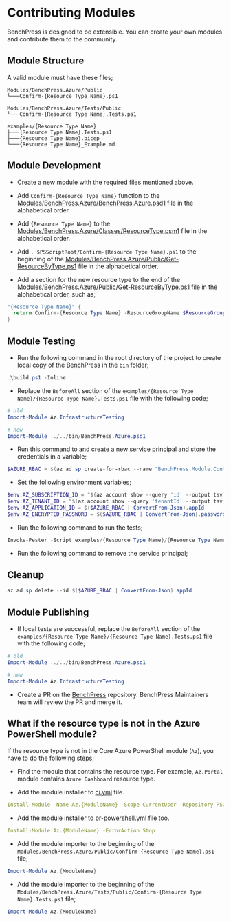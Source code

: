 # Contributing Modules

BenchPress is designed to be extensible. You can create your own modules and contribute them to the community.

## Module Structure

A valid module must have these files;

```text
Modules/BenchPress.Azure/Public
└───Confirm-{Resource Type Name}.ps1

Modules/BenchPress.Azure/Tests/Public
└───Confirm-{Resource Type Name}.Tests.ps1

examples/{Resource Type Name}
├───{Resource Type Name}.Tests.ps1
├───{Resource Type Name}.bicep
└───{Resource Type Name}_Example.md
```

## Module Development

- Create a new module with the required files mentioned above.

- Add `Confirm-{Resource Type Name}` function to the [Modules/BenchPress.Azure/BenchPress.Azure.psd1](../Modules/BenchPress.Azure/BenchPress.Azure.psd1) file in the alphabetical order.

- Add `{Resource Type Name}` to the [Modules/BenchPress.Azure/Classes/ResourceType.psm1](../Modules/BenchPress.Azure/Classes/ResourceType.psm1) file in the alphabetical order.

- Add `. $PSScriptRoot/Confirm-{Resource Type Name}.ps1` to the beginning of the [Modules/BenchPress.Azure/Public/Get-ResourceByType.ps1](../Modules/BenchPress.Azure/Public/Get-ResourceByType.ps1) file in the alphabetical order.

- Add a section for the new resource type to the end of the [Modules/BenchPress.Azure/Public/Get-ResourceByType.ps1](../Modules/BenchPress.Azure/Public/Get-ResourceByType.ps1) file in the alphabetical order, such as;

```powershell
"{Resource Type Name}" {
  return Confirm-{Resource Type Name} -ResourceGroupName $ResourceGroupName -Name $ResourceName
}
```

## Module Testing

- Run the following command in the root directory of the project to create local copy of the BenchPress in the `bin` folder;

```powershell
.\build.ps1 -Inline
```

- Replace the `BeforeAll` section of the `examples/{Resource Type Name}/{Resource Type Name}.Tests.ps1` file with the following code;

```powershell
# old
Import-Module Az.InfrastructureTesting

# new
Import-Module ../../bin/BenchPress.Azure.psd1
```

- Run this command to and create a new service principal and store the credentials in a variable;

```powershell
$AZURE_RBAC = $(az ad sp create-for-rbac --name "BenchPress.Module.Contributor" --role contributor --scopes /subscriptions/$(az account show --query "id" --output "tsv"))
```

- Set the following environment variables;

```powershell
$env:AZ_SUBSCRIPTION_ID = "$(az account show --query 'id' --output tsv)"
$env:AZ_TENANT_ID = "$(az account show --query 'tenantId' --output tsv)"
$env:AZ_APPLICATION_ID = $($AZURE_RBAC | ConvertFrom-Json).appId
$env:AZ_ENCRYPTED_PASSWORD = $($AZURE_RBAC | ConvertFrom-Json).password | ConvertTo-SecureString -AsPlainText -Force | ConvertFrom-SecureString
```

- Run the following command to run the tests;

```powershell
Invoke-Pester -Script examples/{Resource Type Name}/{Resource Type Name}.Tests.ps1
```

- Run the following command to remove the service principal;

## Cleanup

```powershell
az ad sp delete --id $($AZURE_RBAC | ConvertFrom-Json).appId
```

## Module Publishing

- If local tests are successful, replace the `BeforeAll` section of the `examples/{Resource Type Name}/{Resource Type Name}.Tests.ps1` file with the following code;

```powershell
# old
Import-Module ../../bin/BenchPress.Azure.psd1

# new
Import-Module Az.InfrastructureTesting
```

- Create a PR on the [BenchPress](https://github.com/azure/benchpress) repository. BenchPress Maintainers team will review the PR and merge it.

## What if the resource type is not in the Azure PowerShell module?

If the resource type is not in the Core Azure PowerShell module (`Az`), you have to do the following steps;

- Find the module that contains the resource type. For example, `Az.Portal` module contains `Azure Dashboard` resource type.

- Add the module installer to [ci.yml](../.github/workflows/ci.yml) file.

```yml
Install-Module -Name Az.{ModuleName} -Scope CurrentUser -Repository PSGallery -Force
```

- Add the module installer to [pr-powershell.yml](../.github/workflows/pr-powershell.yml) file too.

```yml
Install-Module Az.{ModuleName} -ErrorAction Stop
```

- Add the module importer to the beginning of the `Modules/BenchPress.Azure/Public/Confirm-{Resource Type Name}.ps1` file;

```powershell
Import-Module Az.{ModuleName}
```

- Add the module importer to the beginning of the `Modules/BenchPress.Azure/Tests/Public/Confirm-{Resource Type Name}.Tests.ps1` file;

```powershell
Import-Module Az.{ModuleName}
```
